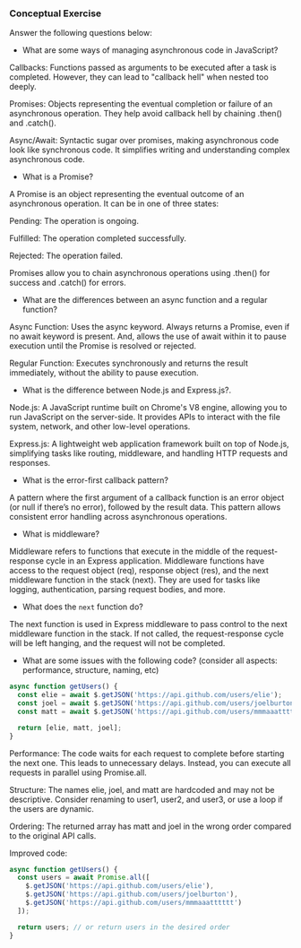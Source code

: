 ### Conceptual Exercise

Answer the following questions below:

- What are some ways of managing asynchronous code in JavaScript?

Callbacks: Functions passed as arguments to be executed after a task is completed. However, they can lead to "callback hell" when nested too deeply.

Promises: Objects representing the eventual completion or failure of an asynchronous operation. They help avoid callback hell by chaining .then() and .catch().

Async/Await: Syntactic sugar over promises, making asynchronous code look like synchronous code. It simplifies writing and understanding complex asynchronous code.

- What is a Promise?

A Promise is an object representing the eventual outcome of an asynchronous operation. It can be in one of three states:

Pending: The operation is ongoing.

Fulfilled: The operation completed successfully.

Rejected: The operation failed.

Promises allow you to chain asynchronous operations using .then() for success and .catch() for errors.

- What are the differences between an async function and a regular function?

Async Function: Uses the async keyword. Always returns a Promise, even if no await keyword is present. And, allows the use of await within it to pause execution until the Promise is resolved or rejected.

Regular Function: Executes synchronously and returns the result immediately, without the ability to pause execution.

- What is the difference between Node.js and Express.js?.

Node.js: A JavaScript runtime built on Chrome's V8 engine, allowing you to run JavaScript on the server-side. It provides APIs to interact with the file system, network, and other low-level operations.

Express.js: A lightweight web application framework built on top of Node.js, simplifying tasks like routing, middleware, and handling HTTP requests and responses.

- What is the error-first callback pattern?

A pattern where the first argument of a callback function is an error object (or null if there’s no error), followed by the result data. This pattern allows consistent error handling across asynchronous operations.

- What is middleware?

Middleware refers to functions that execute in the middle of the request-response cycle in an Express application. Middleware functions have access to the request object (req), response object (res), and the next middleware function in the stack (next). They are used for tasks like logging, authentication, parsing request bodies, and more.

- What does the `next` function do?

The next function is used in Express middleware to pass control to the next middleware function in the stack. If not called, the request-response cycle will be left hanging, and the request will not be completed.

- What are some issues with the following code? (consider all aspects: performance, structure, naming, etc)

```js
async function getUsers() {
  const elie = await $.getJSON('https://api.github.com/users/elie');
  const joel = await $.getJSON('https://api.github.com/users/joelburton');
  const matt = await $.getJSON('https://api.github.com/users/mmmaaatttttt');

  return [elie, matt, joel];
}
```

Performance: The code waits for each request to complete before starting the next one. This leads to unnecessary delays. Instead, you can execute all requests in parallel using Promise.all.

Structure: The names elie, joel, and matt are hardcoded and may not be descriptive. Consider renaming to user1, user2, and user3, or use a loop if the users are dynamic.

Ordering: The returned array has matt and joel in the wrong order compared to the original API calls.

Improved code: 

```js
async function getUsers() {
  const users = await Promise.all([
    $.getJSON('https://api.github.com/users/elie'),
    $.getJSON('https://api.github.com/users/joelburton'),
    $.getJSON('https://api.github.com/users/mmmaaatttttt')
  ]);

  return users; // or return users in the desired order
}
```